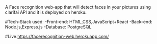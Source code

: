 A Face recognition web-app that will detect faces in your pictures using clarifai API and it is deployed on heroku.

#Tech-Stack used:
-Front-end: HTML,CSS,JavaScript+React
-Back-end: Node.js,Express.js
-Database: PostgreSQL

#Live:https://facerecognition-web.herokuapp.com/

